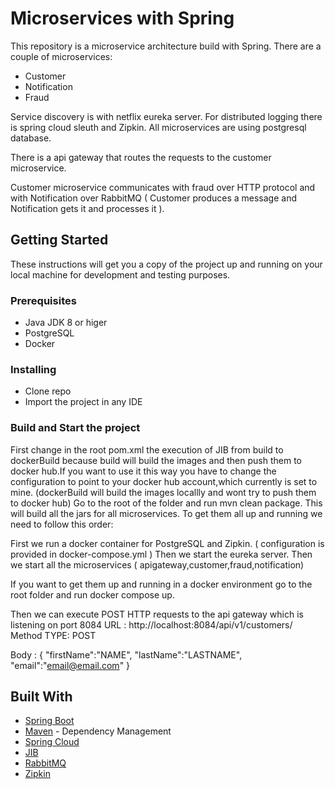 # Microservices with Spring

This repository is a microservice architecture build with Spring.
There are a couple of microservices:
* Customer
* Notification
* Fraud

Service discovery is with netflix eureka server.
For distributed logging there is spring cloud sleuth and Zipkin.
All microservices are using postgresql database.

There is a api gateway that routes the requests to the customer microservice.

Customer microservice communicates with fraud over HTTP protocol and with Notification
over RabbitMQ ( Customer produces a message and Notification gets it and processes it ).


## Getting Started

These instructions will get you a copy of the project up and running on your local machine for development and testing purposes.

### Prerequisites

* Java JDK 8 or higer
* PostgreSQL
* Docker

### Installing

* Clone repo
* Import the project in any IDE

### Build and Start the project

First change in the root pom.xml the execution of JIB from build to dockerBuild because build will build the images and then push them to docker hub.If you want to use it this way you have to change the configuration to point to your docker hub account,which currently is set to mine. (dockerBuild will build the images locallly and wont try to push them to docker hub)
Go to the root of the folder and run mvn clean package.
This will build all the jars for all microservices.
To get them all up and running we need to follow this order:

First we run a docker container for PostgreSQL and Zipkin. ( configuration is provided in docker-compose.yml )
Then we start the eureka server.
Then we start all the microservices ( apigateway,customer,fraud,notification)

If you want to get them up and running in a docker environment go to the root folder and run docker compose up.

Then we can execute POST HTTP requests to the api gateway which is listening on port 8084
URL : http://localhost:8084/api/v1/customers/
Method TYPE: POST

Body : 
{
	"firstName":"NAME",
	"lastName":"LASTNAME",
	"email":"email@email.com"
}


## Built With

* [Spring Boot](https://spring.io/projects/spring-boot)
* [Maven](https://maven.apache.org/) - Dependency Management
* [Spring Cloud](https://spring.io/projects/spring-cloud)
* [JIB](https://github.com/GoogleContainerTools/jib)
* [RabbitMQ](https://www.rabbitmq.com/)
* [Zipkin](https://zipkin.io/)